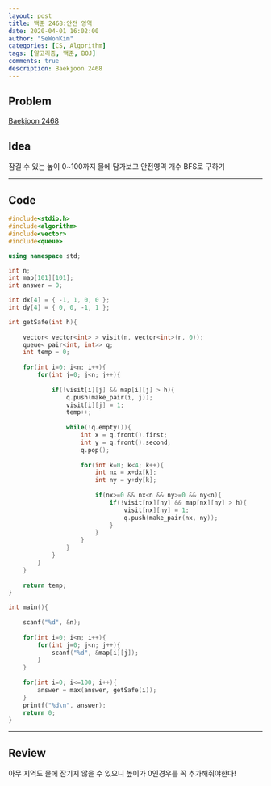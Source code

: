 ```yaml
---
layout: post
title: 백준 2468:안전 영역
date: 2020-04-01 16:02:00
author: "SeWonKim"
categories: [CS, Algorithm]
tags: [알고리즘, 백준, BOJ]
comments: true
description: Baekjoon 2468
---
```


## Problem

[Baekjoon 2468](https://www.acmicpc.net/problem/2468) 




## Idea

잠길 수 있는 높이 0~100까지 물에 담가보고 안전영역 개수 BFS로 구하기


---

## Code
```cpp
#include<stdio.h>
#include<algorithm>
#include<vector>
#include<queue>

using namespace std;

int n;
int map[101][101];
int answer = 0;

int dx[4] = { -1, 1, 0, 0 };
int dy[4] = { 0, 0, -1, 1 };

int getSafe(int h){
	
	vector< vector<int> > visit(n, vector<int>(n, 0));
	queue< pair<int, int>> q;
	int temp = 0;
	
	for(int i=0; i<n; i++){
		for(int j=0; j<n; j++){
			
			if(!visit[i][j] && map[i][j] > h){
				q.push(make_pair(i, j));
				visit[i][j] = 1;
				temp++;
				
				while(!q.empty()){
					int x = q.front().first;
					int y = q.front().second;
					q.pop();
					
					for(int k=0; k<4; k++){
						int nx = x+dx[k];
						int ny = y+dy[k];
						
						if(nx>=0 && nx<n && ny>=0 && ny<n){
							if(!visit[nx][ny] && map[nx][ny] > h){
								visit[nx][ny] = 1;
								q.push(make_pair(nx, ny));
							}
						}
					}	
				}
			}
		}
	}
	
	return temp;
}

int main(){
	
	scanf("%d", &n);
		
	for(int i=0; i<n; i++){
		for(int j=0; j<n; j++){
			scanf("%d", &map[i][j]);
		}
	}
	
	for(int i=0; i<=100; i++){
		answer = max(answer, getSafe(i));
	}
	printf("%d\n", answer);
	return 0;
}
```
---

## Review

아무 지역도 물에 잠기지 않을 수 있으니 높이가 0인경우를 꼭 추가해줘야한다!

